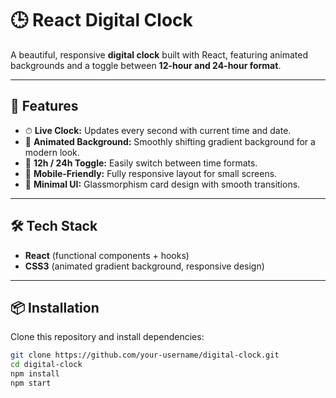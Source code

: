 # 🕒 React Digital Clock

A beautiful, responsive **digital clock** built with React, featuring animated backgrounds and a toggle between **12-hour and 24-hour format**.

---

## 🚀 Features
- ⏱ **Live Clock:** Updates every second with current time and date.
- 🎨 **Animated Background:** Smoothly shifting gradient background for a modern look.
- 🔄 **12h / 24h Toggle:** Easily switch between time formats.
- 📱 **Mobile-Friendly:** Fully responsive layout for small screens.
- 💎 **Minimal UI:** Glassmorphism card design with smooth transitions.

---

## 🛠️ Tech Stack
- **React** (functional components + hooks)
- **CSS3** (animated gradient background, responsive design)

---

## 📦 Installation

Clone this repository and install dependencies:

```bash
git clone https://github.com/your-username/digital-clock.git
cd digital-clock
npm install
npm start
